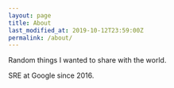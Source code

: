 ```yaml
---
layout: page
title: About
last_modified_at: 2019-10-12T23:59:00Z
permalink: /about/
---
```


Random things I wanted to share with the world.

SRE at Google since 2016.
